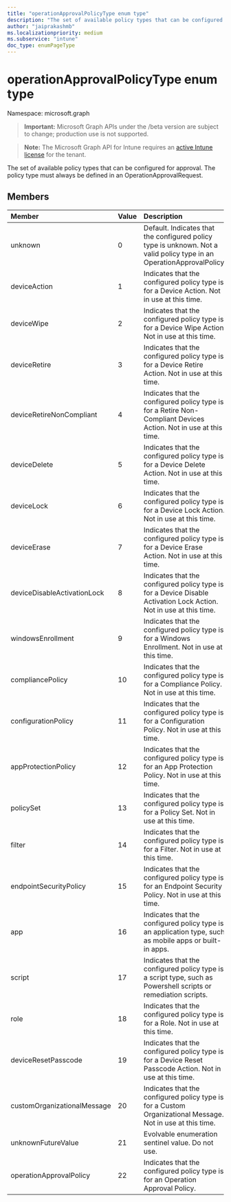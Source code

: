```yaml
---
title: "operationApprovalPolicyType enum type"
description: "The set of available policy types that can be configured for approval. The policy type must always be defined in an OperationApprovalRequest."
author: "jaiprakashmb"
ms.localizationpriority: medium
ms.subservice: "intune"
doc_type: enumPageType
---
```


# operationApprovalPolicyType enum type

Namespace: microsoft.graph

> **Important:** Microsoft Graph APIs under the /beta version are subject to change; production use is not supported.

> **Note:** The Microsoft Graph API for Intune requires an [active Intune license](https://go.microsoft.com/fwlink/?linkid=839381) for the tenant.

The set of available policy types that can be configured for approval. The policy type must always be defined in an OperationApprovalRequest.

## Members
|Member|Value|Description|
|:---|:---|:---|
|unknown|0|Default. Indicates that the configured policy type is unknown. Not a valid policy type in an OperationApprovalPolicy.|
|deviceAction|1|Indicates that the configured policy type is for a Device Action. Not in use at this time.|
|deviceWipe|2|Indicates that the configured policy type is for a Device Wipe Action. Not in use at this time.|
|deviceRetire|3|Indicates that the configured policy type is for a Device Retire Action. Not in use at this time.|
|deviceRetireNonCompliant|4|Indicates that the configured policy type is for a Retire Non-Compliant Devices Action. Not in use at this time.|
|deviceDelete|5|Indicates that the configured policy type is for a Device Delete Action. Not in use at this time.|
|deviceLock|6|Indicates that the configured policy type is for a Device Lock Action. Not in use at this time.|
|deviceErase|7|Indicates that the configured policy type is for a Device Erase Action. Not in use at this time.|
|deviceDisableActivationLock|8|Indicates that the configured policy type is for a Device Disable Activation Lock Action. Not in use at this time.|
|windowsEnrollment|9|Indicates that the configured policy type is for a Windows Enrollment. Not in use at this time.|
|compliancePolicy|10|Indicates that the configured policy type is for a Compliance Policy. Not in use at this time.|
|configurationPolicy|11|Indicates that the configured policy type is for a Configuration Policy. Not in use at this time.|
|appProtectionPolicy|12|Indicates that the configured policy type is for an App Protection Policy. Not in use at this time.|
|policySet|13|Indicates that the configured policy type is for a Policy Set. Not in use at this time.|
|filter|14|Indicates that the configured policy type is for a Filter. Not in use at this time.|
|endpointSecurityPolicy|15|Indicates that the configured policy type is for an Endpoint Security Policy. Not in use at this time.|
|app|16|Indicates that the configured policy type is an application type, such as mobile apps or built-in apps.|
|script|17|Indicates that the configured policy type is a script type, such as Powershell scripts or remediation scripts.|
|role|18|Indicates that the configured policy type is for a Role. Not in use at this time.|
|deviceResetPasscode|19|Indicates that the configured policy type is for a Device Reset Passcode Action. Not in use at this time.|
|customOrganizationalMessage|20|Indicates that the configured policy type is for a Custom Organizational Message. Not in use at this time.|
|unknownFutureValue|21|Evolvable enumeration sentinel value. Do not use.|
|operationApprovalPolicy|22|Indicates that the configured policy type is for an Operation Approval Policy.|
